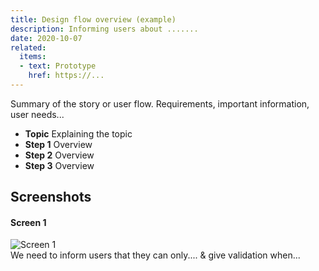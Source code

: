 ```yaml
---
title: Design flow overview (example)
description: Informing users about .......
date: 2020-10-07
related:
  items:
  - text: Prototype
    href: https://...
---
```



Summary of the story or user flow. Requirements, important information, user needs...

* **Topic** Explaining the topic
* **Step 1** Overview
* **Step 2** Overview
* **Step 3** Overview


## Screenshots

#### Screen 1
<img src="/images/example-post/02-search-results.png" alt="Screen 1">

<div id="account-number-hint" class="govuk-hint">
We need to inform users that they can only.... & give validation when...
 </div>
